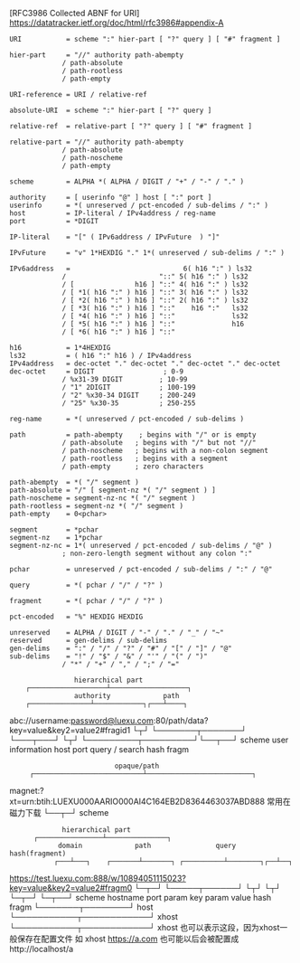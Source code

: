 [RFC3986 Collected ABNF for URI] https://datatracker.ietf.org/doc/html/rfc3986#appendix-A
```
URI           = scheme ":" hier-part [ "?" query ] [ "#" fragment ]

hier-part     = "//" authority path-abempty
             / path-absolute
             / path-rootless
             / path-empty

URI-reference = URI / relative-ref

absolute-URI  = scheme ":" hier-part [ "?" query ]

relative-ref  = relative-part [ "?" query ] [ "#" fragment ]

relative-part = "//" authority path-abempty
             / path-absolute
             / path-noscheme
             / path-empty

scheme        = ALPHA *( ALPHA / DIGIT / "+" / "-" / "." )

authority     = [ userinfo "@" ] host [ ":" port ]
userinfo      = *( unreserved / pct-encoded / sub-delims / ":" )
host          = IP-literal / IPv4address / reg-name
port          = *DIGIT

IP-literal    = "[" ( IPv6address / IPvFuture  ) "]"

IPvFuture     = "v" 1*HEXDIG "." 1*( unreserved / sub-delims / ":" )

IPv6address   =                            6( h16 ":" ) ls32
             /                       "::" 5( h16 ":" ) ls32
             / [               h16 ] "::" 4( h16 ":" ) ls32
             / [ *1( h16 ":" ) h16 ] "::" 3( h16 ":" ) ls32
             / [ *2( h16 ":" ) h16 ] "::" 2( h16 ":" ) ls32
             / [ *3( h16 ":" ) h16 ] "::"    h16 ":"   ls32
             / [ *4( h16 ":" ) h16 ] "::"              ls32
             / [ *5( h16 ":" ) h16 ] "::"              h16
             / [ *6( h16 ":" ) h16 ] "::"

h16           = 1*4HEXDIG
ls32          = ( h16 ":" h16 ) / IPv4address
IPv4address   = dec-octet "." dec-octet "." dec-octet "." dec-octet
dec-octet     = DIGIT                 ; 0-9
             / %x31-39 DIGIT         ; 10-99
             / "1" 2DIGIT            ; 100-199
             / "2" %x30-34 DIGIT     ; 200-249
             / "25" %x30-35          ; 250-255

reg-name      = *( unreserved / pct-encoded / sub-delims )

path          = path-abempty    ; begins with "/" or is empty
             / path-absolute   ; begins with "/" but not "//"
             / path-noscheme   ; begins with a non-colon segment
             / path-rootless   ; begins with a segment
             / path-empty      ; zero characters

path-abempty  = *( "/" segment )
path-absolute = "/" [ segment-nz *( "/" segment ) ]
path-noscheme = segment-nz-nc *( "/" segment )
path-rootless = segment-nz *( "/" segment )
path-empty    = 0<pchar>

segment       = *pchar
segment-nz    = 1*pchar
segment-nz-nc = 1*( unreserved / pct-encoded / sub-delims / "@" )
             ; non-zero-length segment without any colon ":"

pchar         = unreserved / pct-encoded / sub-delims / ":" / "@"

query         = *( pchar / "/" / "?" )

fragment      = *( pchar / "/" / "?" )

pct-encoded   = "%" HEXDIG HEXDIG

unreserved    = ALPHA / DIGIT / "-" / "." / "_" / "~"
reserved      = gen-delims / sub-delims
gen-delims    = ":" / "/" / "?" / "#" / "[" / "]" / "@"
sub-delims    = "!" / "$" / "&" / "'" / "(" / ")"
             / "*" / "+" / "," / ";" / "="
```



                    hierarchical part
        ┌───────────────────┴───────────────────┐
                    authority             path
        ┌───────────────┴────────────┐┌───┴────┐
  abc://username:password@luexu.com:80/path/data?key=value&key2=value2#fragid1
  └┬┘   └───────┬───────┘ └───┬───┘ └┬┘           └─────────┬─────────┘└──┬──┘
scheme  user information     host     port            query / search   hash fragm 


                              opaque/path
         ┌───────────────────────────┴──────────────────────────┐
  magnet:?xt=urn:btih:LUEXU000AARIO000AI4C164EB2D8364463037ABD888      常用在磁力下载
  └──┬─┘
  scheme

                 hierarchical part
          ┌────────────────┴───────────────┐
                domain             path                query        hash(fragment)
               ┌───┴───┐    ┌───────┴───────┐ ┌──────────┴────────┐┌──┴──┐
  https://test.luexu.com:888/w/10894051115023?key=value&key2=value2#fragm0
  └─┬─┘   └─────┬──────┘ └┬┘                  └┬┘ └─┬─┘             └─┬──┘
  scheme    hostname     port           param key  param value      hash fragm
          └───────┬────────┘
              host
  └───────────┬────────────┘
            xhost
  └───────────┬────────────┘
            xhost 也可以表示这段，因为xhost一般保存在配置文件
            如 xhost https://a.com  也可能以后会被配置成 http://localhost/a
```